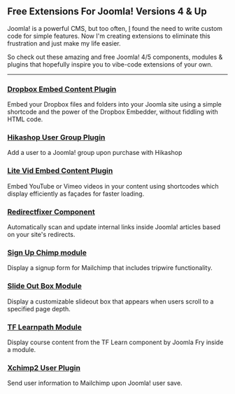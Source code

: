 ## Free Extensions For Joomla! Versions 4 & Up

Joomla! is a powerful CMS, but too often, [I](https://brettvachon.com) found the need to write custom code for simple features. Now I'm creating extensions to eliminate this frustration and just make my life easier. 

So check out these amazing and free Joomla! 4/5 components, modules & plugins that hopefully inspire you to vibe-code extensions of your own.
___
### [Dropbox Embed Content Plugin](./dropboxembed.html)
Embed your Dropbox files and folders into your Joomla site using a simple shortcode and the power of the Dropbox Embedder, without fiddling with HTML code.

### [Hikashop User Group Plugin](./hikashop-user-group.html)
Add a user to a Joomla! group upon purchase with Hikashop

### [Lite Vid Embed Content Plugin](./litevidembed.html)
Embed YouTube or Vimeo videos in your content using shortcodes which display efficiently as façades for faster loading.

### [Redirectfixer Component](./redirectfixer.html)
Automatically scan and update internal links inside Joomla! articles based on your site's redirects.

### [Sign Up Chimp module](./signupchimp.html)
Display a signup form for Mailchimp that includes tripwire functionality.

### [Slide Out Box Module](./slideoutbox.html)
Display a customizable slideout box that appears when users scroll to a specified page depth.

### [TF Learnpath Module](./tflearnpath.html)
Display course content from the TF Learn component by Joomla Fry inside a module.

### [Xchimp2 User Plugin](./xchimp2.html)
Send user information to Mailchimp upon Joomla! user save.
